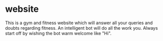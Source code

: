 # website
This is a gym and fitness website which will answer all your queries and doubts regarding fitness.
An intelligent bot will do all the work you.
Always start off by wishing the bot warm welcome like "Hi". 
